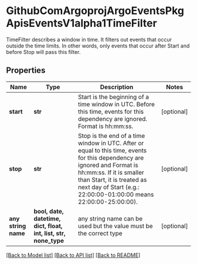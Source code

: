 # GithubComArgoprojArgoEventsPkgApisEventsV1alpha1TimeFilter

TimeFilter describes a window in time. It filters out events that occur outside the time limits. In other words, only events that occur after Start and before Stop will pass this filter.

## Properties
Name | Type | Description | Notes
------------ | ------------- | ------------- | -------------
**start** | **str** | Start is the beginning of a time window in UTC. Before this time, events for this dependency are ignored. Format is hh:mm:ss. | [optional] 
**stop** | **str** | Stop is the end of a time window in UTC. After or equal to this time, events for this dependency are ignored and Format is hh:mm:ss. If it is smaller than Start, it is treated as next day of Start (e.g.: 22:00:00-01:00:00 means 22:00:00-25:00:00). | [optional] 
**any string name** | **bool, date, datetime, dict, float, int, list, str, none_type** | any string name can be used but the value must be the correct type | [optional]

[[Back to Model list]](../README.md#documentation-for-models) [[Back to API list]](../README.md#documentation-for-api-endpoints) [[Back to README]](../README.md)



